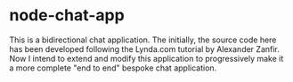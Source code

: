 # node-chat-app
This is a bidirectional chat application.
The initially, the source code here has been developed following the Lynda.com tutorial by Alexander Zanfir. Now I intend to extend and modify this application to progressively make it a more complete "end to end" bespoke chat application. 
